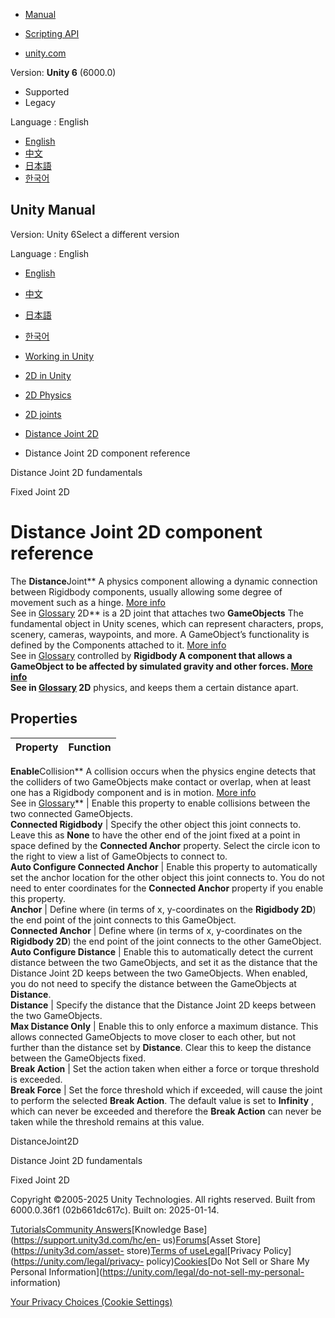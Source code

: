 [](https://docs.unity3d.com)

  * [Manual](../Manual/index.html)
  * [Scripting API](../ScriptReference/index.html)

  * [unity.com](https://unity.com/)

Version: **Unity 6** (6000.0)

  * Supported
  * Legacy

Language : English

  * [English](/Manual/2d-physics/joints/distance-joint-2d-reference.html)
  * [中文](/cn/current/Manual/2d-physics/joints/distance-joint-2d-reference.html)
  * [日本語](/ja/current/Manual/2d-physics/joints/distance-joint-2d-reference.html)
  * [한국어](/kr/current/Manual/2d-physics/joints/distance-joint-2d-reference.html)

[](https://docs.unity3d.com)

## Unity Manual

Version: Unity 6Select a different version

Language : English

  * [English](/Manual/2d-physics/joints/distance-joint-2d-reference.html)
  * [中文](/cn/current/Manual/2d-physics/joints/distance-joint-2d-reference.html)
  * [日本語](/ja/current/Manual/2d-physics/joints/distance-joint-2d-reference.html)
  * [한국어](/kr/current/Manual/2d-physics/joints/distance-joint-2d-reference.html)

  * [Working in Unity](../../working-in-unity.html)
  * [2D in Unity](../../Unity2D.html)
  * [2D Physics](../../2d-physics/2d-physics.html)
  * [2D joints](../../2d-physics/joints/2d-joints-landing.html)
  * [Distance Joint 2D](../../2d-physics/joints/distance-joint-2d-landing.html)
  * Distance Joint 2D component reference

[](../../2d-physics/joints/distance-joint-2d-fundamentals.html)

Distance Joint 2D fundamentals

[](../../2d-physics/joints/fixed-joint-2d-landing.html)

Fixed Joint 2D

# Distance Joint 2D component reference

The **Distance**Joint** A physics component allowing a dynamic connection
between Rigidbody components, usually allowing some degree of movement such as
a hinge. [More info](../../Joints.html)  
See in [Glossary](../../Glossary.html#joint) 2D** is a 2D joint that attaches
two **GameObjects** The fundamental object in Unity scenes, which can
represent characters, props, scenery, cameras, waypoints, and more. A
GameObject’s functionality is defined by the Components attached to it. [More
info](../../class-GameObject.html)  
See in [Glossary](../../Glossary.html#GameObject) controlled by
****Rigidbody** A component that allows a GameObject to be affected by
simulated gravity and other forces. [More info](../../class-Rigidbody.html)  
See in [Glossary](../../Glossary.html#Rigidbody) 2D** physics, and keeps them
a certain distance apart.

## Properties

**Property** | **Function**  
---|---  
**Enable**Collision** A collision occurs when the physics engine detects that
the colliders of two GameObjects make contact or overlap, when at least one
has a Rigidbody component and is in motion. [More
info](../../CollidersOverview.html)  
See in [Glossary](../../Glossary.html#Collision)** | Enable this property to enable collisions between the two connected GameObjects.  
**Connected Rigidbody** | Specify the other object this joint connects to. Leave this as **None** to have the other end of the joint fixed at a point in space defined by the **Connected Anchor** property. Select the circle icon to the right to view a list of GameObjects to connect to.  
**Auto Configure Connected Anchor** | Enable this property to automatically set the anchor location for the other object this joint connects to. You do not need to enter coordinates for the **Connected Anchor** property if you enable this property.  
**Anchor** | Define where (in terms of x, y-coordinates on the **Rigidbody 2D**) the end point of the joint connects to this GameObject.  
**Connected Anchor** | Define where (in terms of x, y-coordinates on the **Rigidbody 2D**) the end point of the joint connects to the other GameObject.  
**Auto Configure Distance** | Enable this to automatically detect the current distance between the two GameObjects, and set it as the distance that the Distance Joint 2D keeps between the two GameObjects. When enabled, you do not need to specify the distance between the GameObjects at **Distance**.  
**Distance** | Specify the distance that the Distance Joint 2D keeps between the two GameObjects.  
**Max Distance Only** | Enable this to only enforce a maximum distance. This allows connected GameObjects to move closer to each other, but not further than the distance set by **Distance**. Clear this to keep the distance between the GameObjects fixed.  
**Break Action** | Set the action taken when either a force or torque threshold is exceeded.  
**Break Force** | Set the force threshold which if exceeded, will cause the joint to perform the selected **Break Action**. The default value is set to **Infinity** , which can never be exceeded and therefore the **Break Action** can never be taken while the threshold remains at this value.  
  
DistanceJoint2D

[](../../2d-physics/joints/distance-joint-2d-fundamentals.html)

Distance Joint 2D fundamentals

[](../../2d-physics/joints/fixed-joint-2d-landing.html)

Fixed Joint 2D

Copyright ©2005-2025 Unity Technologies. All rights reserved. Built from
6000.0.36f1 (02b661dc617c). Built on: 2025-01-14.

[Tutorials](https://learn.unity.com/)[Community
Answers](https://answers.unity3d.com)[Knowledge
Base](https://support.unity3d.com/hc/en-
us)[Forums](https://forum.unity3d.com)[Asset Store](https://unity3d.com/asset-
store)[Terms of
use](https://docs.unity3d.com/Manual/TermsOfUse.html)[Legal](https://unity.com/legal)[Privacy
Policy](https://unity.com/legal/privacy-
policy)[Cookies](https://unity.com/legal/cookie-policy)[Do Not Sell or Share
My Personal Information](https://unity.com/legal/do-not-sell-my-personal-
information)

[Your Privacy Choices (Cookie Settings)](javascript:void\(0\);)

